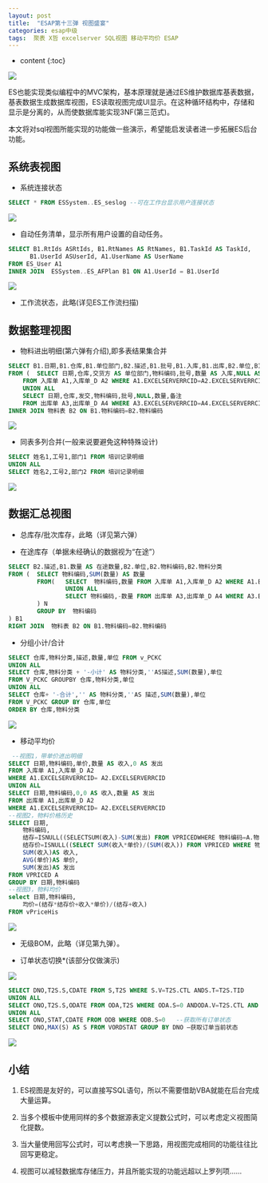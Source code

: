 ```yaml
---
layout: post
title:  "ESAP第十三弹 视图盛宴"
categories: esap中级
tags:  聚表 X哲 excelserver SQL视图 移动平均价 ESAP
---
```


* content
{:toc}

![](/img/esap13-1.jpg)

ES也能实现类似编程中的MVC架构，基本原理就是通过ES维护数据库基表数据，基表数据生成数据库视图，ES读取视图完成UI显示。在这种循环结构中，存储和显示是分离的，从而使数据库能实现3NF(第三范式)。

本文将对sql视图所能实现的功能做一些演示，希望能启发读者进一步拓展ES后台功能。 

## 系统表视图

* 系统连接状态

```sql
SELECT * FROM ESSystem..ES_seslog --可在工作台显示用户连接状态
```

![](/img/esap13-2.jpg)

* 自动任务清单，显示所有用户设置的自动任务。

```sql
SELECT B1.RtIds ASRtIds, B1.RtNames AS RtNames, B1.TaskId AS TaskId,
      B1.UserId ASUserId, A1.UserName AS UserName
FROM ES_User A1
INNER JOIN  ESSystem..ES_AFPlan B1 ON A1.UserId = B1.UserId
```

![](/img/esap13-3.jpg)

* 工作流状态，此略(详见ES工作流扫描) 

## 数据整理视图 

* 物料进出明细(第六弹有介绍),即多表结果集合并

```sql
SELECT B1.日期,B1.仓库,B1.单位部门,B2.描述,B1.批号,B1.入库,B1.出库,B2.单位,B1.备注,B2.物料编码,B2.物料分类
FROM (  SELECT 日期,仓库,交货方 AS 单位部门,物料编码,批号,数量 AS 入库,NULL AS 出库,备注
    FROM 入库单 A1,入库单_D A2 WHERE A1.EXCELSERVERRCID=A2.EXCELSERVERRCID
    UNION ALL
    SELECT 日期,仓库,发交,物料编码,批号,NULL,数量,备注
    FROM 出库单 A3,出库单_D A4 WHERE A3.EXCELSERVERRCID=A4.EXCELSERVERRCID) B1
INNER JOIN 物料表 B2 ON B1.物料编码=B2.物料编码
```

![](/img/esap13-4.jpg)

* 同表多列合并(一般来说要避免这种特殊设计)

```sql
SELECT 姓名1,工号1,部门1 FROM 培训记录明细
UNION ALL
SELECT 姓名2,工号2,部门2 FROM 培训记录明细
```

![](/img/esap13-5.jpg)

## 数据汇总视图 

* 总库存/批次库存，此略（详见第六弹） 

* 在途库存（单据未经确认的数据视为“在途”）

```sql
SELECT B2.描述,B1.数量 AS 在途数量,B2.单位,B2.物料编码,B2.物料分类
FROM (  SELECT 物料编码,SUM(数量) AS 数量
		FROM(	SELECT  物料编码,数量 FROM 入库单 A1,入库单_D A2 WHERE A1.EXCELSERVERRCID=A2.EXCELSERVERRCIDAND ISNULL(A1.确认人,’’)=’’
				UNION ALL
				SELECT 物料编码,-数量 FROM 出库单 A3,出库单_D A4 WHERE A3.EXCELSERVERRCID=A4.EXCELSERVERRCIDAND ISNULL(A3.确认人,’’)=’’
		) N
        GROUP BY  物料编码
) B1
RIGHT JOIN  物料表 B2 ON B1.物料编码=B2.物料编码
```

* 分组小计/合计

```sql
SELECT 仓库,物料分类,描述,数量,单位 FROM v_PCKC
UNION ALL
SELECT 仓库,物料分类 + '-小计' AS 物料分类,''AS描述,SUM(数量),单位
FROM V_PCKC GROUPBY 仓库,物料分类,单位
UNION ALL
SELECT 仓库+ '-合计','' AS 物料分类,''AS 描述,SUM(数量),单位
FROM V_PCKC GROUP BY 仓库,单位
ORDER BY 仓库,物料分类
```

![](/img/esap13-6.jpg)

* 移动平均价

```sql
 --视图1，带单价进出明细
SELECT 日期,物料编码,单价,数量 AS 收入,0 AS 发出
FROM 入库单 A1,入库单_D A2
WHERE A1.EXCELSERVERRCID= A2.EXCELSERVERRCID
UNION ALL
SELECT 日期,物料编码,0,0 AS 收入,数量 AS 发出
FROM 出库单 A1,出库单_D A2
WHERE A1.EXCELSERVERRCID= A2.EXCELSERVERRCID
--视图2，物料价格历史
SELECT 日期,
    物料编码,
    结存=ISNULL((SELECTSUM(收入)-SUM(发出) FROM VPRICEDWHERE 物料编码=A.物料编码 AND 日期<MIN(A.日期)),0),
    结存价=ISNULL((SELECT SUM(收入*单价)/(SUM(收入)) FROM VPRICED WHERE 物料编码=A.物料编码 AND 日期<MIN(A.日期)),0),
    SUM(收入)AS 收入,
    AVG(单价)AS 单价,
    SUM(发出)AS 发出
FROM VPRICED A
GROUP BY 日期,物料编码
--视图3，物料均价
select 日期,物料编码,
    均价=(结存*结存价+收入*单价)/(结存+收入)
FROM vPriceHis
```

![](/img/esap13-7.jpg)

* 无级BOM，此略（详见第九弹）。 

* 订单状态切换*(该部分仅做演示)

![](/img/esap13-8.jpg)

```sql
SELECT DNO,T2S.S,CDATE FROM S,T2S WHERE S.V=T2S.CTL ANDS.T=T2S.TID
UNION ALL
SELECT ONO,T2S.S,ODATE FROM ODA,T2S WHERE ODA.S=0 ANDODA.V=T2S.CTL AND ODA.T=T2S.TID
UNION ALL
SELECT ONO,STAT,CDATE FROM ODB WHERE ODB.S=0   --获取所有订单状态
SELECT DNO,MAX(S) AS S FROM VORDSTAT GROUP BY DNO –获取订单当前状态
```

![](/img/esap13-9.jpg) 

## 小结

1. ES视图是友好的，可以直接写SQL语句，所以不需要借助VBA就能在后台完成大量运算。

2. 当多个模板中使用同样的多个数据源表定义提数公式时，可以考虑定义视图简化提数。

3. 当大量使用回写公式时，可以考虑换一下思路，用视图完成相同的功能往往比回写更稳定。

4. 视图可以减轻数据库存储压力，并且所能实现的功能远超以上罗列项……